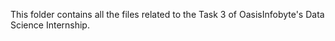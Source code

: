 This folder contains all the files related to the Task 3 of OasisInfobyte's Data Science Internship.
